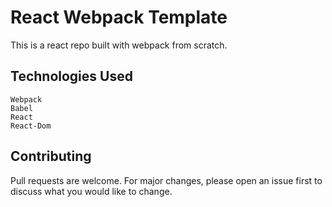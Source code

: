 # React Webpack Template

This is a react repo built with webpack from scratch.

## Technologies Used

```
Webpack
Babel
React
React-Dom
```

## Contributing

Pull requests are welcome. For major changes, please open an issue first to discuss what you would like to change.
